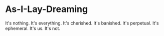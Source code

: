 # As-I-Lay-Dreaming
It's nothing. It's everything. It's cherished. It's banished. It's perpetual. It's ephemeral.
It's us. It's not.
